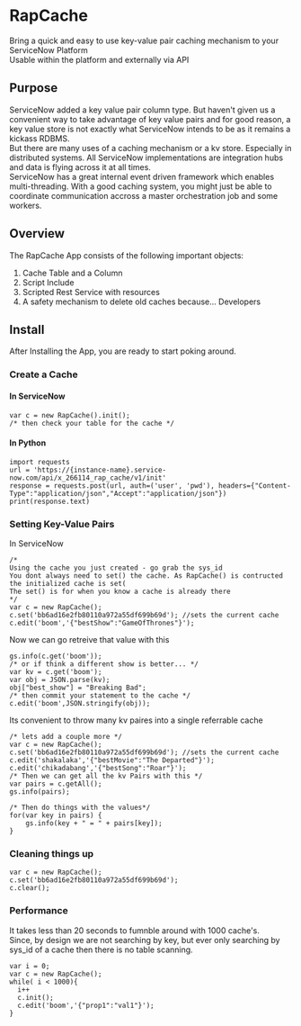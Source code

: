 # RapCache
Bring a quick and easy to use key-value pair caching mechanism to your ServiceNow Platform  
Usable within the platform and externally via API

## Purpose
ServiceNow added a key value pair column type. But haven't given us a convenient way to take advantage of key value pairs and for good reason, a key value store is not exactly what ServiceNow intends to be as it remains a kickass RDBMS.   
But there are many uses of a caching mechanism or a kv store. Especially in distributed systems. All ServiceNow implementations are integration hubs and data is flying across it at all times.  
ServiceNow has a great internal event driven framework which enables multi-threading. With a good caching system, you might just be able to coordinate communication accross a master orchestration job and some workers.

## Overview
The RapCache App consists of the following important objects:  
1) Cache Table and a Column
2) Script Include
3) Scripted Rest Service with resources
4) A safety mechanism to delete old caches because... Developers

## Install
After Installing the App, you are ready to start poking around.

### Create a Cache  

#### In ServiceNow
```
var c = new RapCache().init();
/* then check your table for the cache */
```

#### In Python
```
import requests
url = 'https://{instance-name}.service-now.com/api/x_266114_rap_cache/v1/init'
response = requests.post(url, auth=('user', 'pwd'), headers={"Content-Type":"application/json","Accept":"application/json"})
print(response.text)
```

### Setting Key-Value Pairs
In ServiceNow
```
/* 
Using the cache you just created - go grab the sys_id 
You dont always need to set() the cache. As RapCache() is contructed the initialized cache is set(
The set() is for when you know a cache is already there
*/
var c = new RapCache();
c.set('bb6ad16e2fb80110a972a55df699b69d'); //sets the current cache
c.edit('boom','{"bestShow":"GameOfThrones"}');
```
Now we can go retreive that value with this
```
gs.info(c.get('boom'));
/* or if think a different show is better... */
var kv = c.get('boom');
var obj = JSON.parse(kv);
obj["best_show"] = "Breaking Bad";
/* then commit your statement to the cache */
c.edit('boom',JSON.stringify(obj));
```
Its convenient to throw many kv paires into a single referrable cache
```
/* lets add a couple more */
var c = new RapCache();
c.set('bb6ad16e2fb80110a972a55df699b69d'); //sets the current cache
c.edit('shakalaka','{"bestMovie":"The Departed"}');
c.edit('chikadabang','{"bestSong":"Roar"}');
/* Then we can get all the kv Pairs with this */
var pairs = c.getAll();
gs.info(pairs);

/* Then do things with the values*/
for(var key in pairs) {
    gs.info(key + " = " + pairs[key]);
}
```

### Cleaning things up
```
var c = new RapCache();
c.set('bb6ad16e2fb80110a972a55df699b69d');
c.clear();
```

### Performance

It takes less than 20 seconds to fumnble around with 1000 cache's.  
Since, by design we are not searching by key, but ever only searching by sys_id of a cache then there is no table scanning.
```
var i = 0;
var c = new RapCache();
while( i < 1000){
  i++
  c.init();
  c.edit('boom','{"prop1":"val1"}');
}
```
